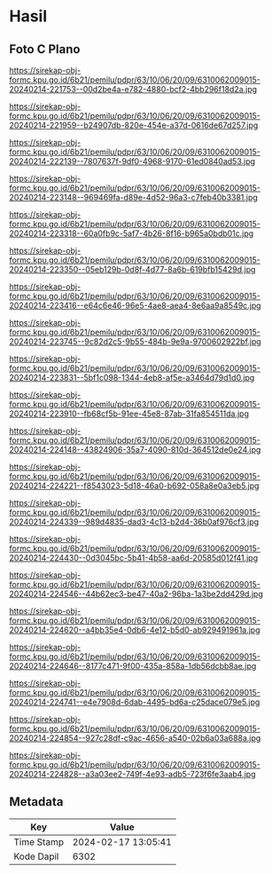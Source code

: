 # Hasil

## Foto C Plano

https://sirekap-obj-formc.kpu.go.id/6b21/pemilu/pdpr/63/10/06/20/09/6310062009015-20240214-221753--00d2be4a-e782-4880-bcf2-4bb296f18d2a.jpg

https://sirekap-obj-formc.kpu.go.id/6b21/pemilu/pdpr/63/10/06/20/09/6310062009015-20240214-221959--b24907db-820e-454e-a37d-0616de67d257.jpg

https://sirekap-obj-formc.kpu.go.id/6b21/pemilu/pdpr/63/10/06/20/09/6310062009015-20240214-222139--7807637f-9df0-4968-9170-61ed0840ad53.jpg

https://sirekap-obj-formc.kpu.go.id/6b21/pemilu/pdpr/63/10/06/20/09/6310062009015-20240214-223148--969469fa-d89e-4d52-96a3-c7feb40b3381.jpg

https://sirekap-obj-formc.kpu.go.id/6b21/pemilu/pdpr/63/10/06/20/09/6310062009015-20240214-223318--60a0fb9c-5af7-4b26-8f16-b965a0bdb01c.jpg

https://sirekap-obj-formc.kpu.go.id/6b21/pemilu/pdpr/63/10/06/20/09/6310062009015-20240214-223350--05eb129b-0d8f-4d77-8a6b-619bfb15429d.jpg

https://sirekap-obj-formc.kpu.go.id/6b21/pemilu/pdpr/63/10/06/20/09/6310062009015-20240214-223416--e64c6e46-96e5-4ae8-aea4-8e6aa9a8549c.jpg

https://sirekap-obj-formc.kpu.go.id/6b21/pemilu/pdpr/63/10/06/20/09/6310062009015-20240214-223745--9c82d2c5-9b55-484b-9e9a-9700602922bf.jpg

https://sirekap-obj-formc.kpu.go.id/6b21/pemilu/pdpr/63/10/06/20/09/6310062009015-20240214-223831--5bf1c098-1344-4eb8-af5e-a3464d79d1d0.jpg

https://sirekap-obj-formc.kpu.go.id/6b21/pemilu/pdpr/63/10/06/20/09/6310062009015-20240214-223910--fb68cf5b-91ee-45e8-87ab-31fa854511da.jpg

https://sirekap-obj-formc.kpu.go.id/6b21/pemilu/pdpr/63/10/06/20/09/6310062009015-20240214-224148--43824906-35a7-4090-810d-364512de0e24.jpg

https://sirekap-obj-formc.kpu.go.id/6b21/pemilu/pdpr/63/10/06/20/09/6310062009015-20240214-224221--f8543023-5d18-46a0-b692-058a8e0a3eb5.jpg

https://sirekap-obj-formc.kpu.go.id/6b21/pemilu/pdpr/63/10/06/20/09/6310062009015-20240214-224339--989d4835-dad3-4c13-b2d4-36b0af976cf3.jpg

https://sirekap-obj-formc.kpu.go.id/6b21/pemilu/pdpr/63/10/06/20/09/6310062009015-20240214-224430--0d3045bc-5b41-4b58-aa6d-20585d012f41.jpg

https://sirekap-obj-formc.kpu.go.id/6b21/pemilu/pdpr/63/10/06/20/09/6310062009015-20240214-224546--44b62ec3-be47-40a2-96ba-1a3be2dd429d.jpg

https://sirekap-obj-formc.kpu.go.id/6b21/pemilu/pdpr/63/10/06/20/09/6310062009015-20240214-224620--a4bb35e4-0db6-4e12-b5d0-ab929491961a.jpg

https://sirekap-obj-formc.kpu.go.id/6b21/pemilu/pdpr/63/10/06/20/09/6310062009015-20240214-224646--8177c471-9f00-435a-858a-1db56dcbb8ae.jpg

https://sirekap-obj-formc.kpu.go.id/6b21/pemilu/pdpr/63/10/06/20/09/6310062009015-20240214-224741--e4e7908d-6dab-4495-bd6a-c25dace079e5.jpg

https://sirekap-obj-formc.kpu.go.id/6b21/pemilu/pdpr/63/10/06/20/09/6310062009015-20240214-224854--927c28df-c9ac-4656-a540-02b6a03a688a.jpg

https://sirekap-obj-formc.kpu.go.id/6b21/pemilu/pdpr/63/10/06/20/09/6310062009015-20240214-224828--a3a03ee2-749f-4e93-adb5-723f6fe3aab4.jpg


## Metadata

| Key        | Value               |
| ---------- | ------------------- |
| Time Stamp | 2024-02-17 13:05:41 |
| Kode Dapil | 6302                |



